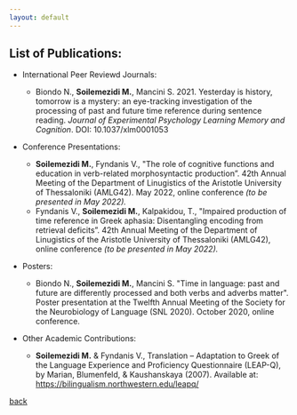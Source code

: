 ```yaml
---
layout: default
---
```


## List of Publications:

- International Peer Reviewd Journals:
  - Biondo N., **Soilemezidi M.**, Mancini S. 2021. Yesterday is history, tomorrow is a mystery: an eye-tracking investigation of the processing of past and future time reference during sentence reading. _Journal of Experimental Psychology Learning Memory and Cognition_. DOI: 10.1037/xlm0001053  

- Conference Presentations:	
  - **Soilemezidi M.**, Fyndanis V., "The role of cognitive functions and education in verb-related morphosyntactic production”. 42th Annual Meeting of the Department of Linugistics of the Aristotle University of Thessaloniki (AMLG42). May 2022, online conference _(to be presented in May 2022)._
  - Fyndanis V., **Soilemezidi M.**, Kalpakidou, T., "Impaired production of time reference in Greek aphasia: Disentangling encoding from retrieval deficits”. 42th Annual Meeting of the Department of Linugistics of the Aristotle University of Thessaloniki (AMLG42), online conference _(to be presented in May 2022)._  

- Posters:
	- Biondo N., **Soilemezidi M.**, Mancini S. "Time in language: past and future are differently processed and both verbs and adverbs matter". Poster presentation at the Twelfth Annual Meeting of the Society for the Neurobiology of Language (SNL 2020). October 2020, online conference.
	
- Other Academic Contributions:	
  - **Soilemezidi M.** & Fyndanis V., Translation – Adaptation to Greek of the Language Experience and Proficiency Questionnaire (LEAP-Q), by Marian, Blumenfeld, & Kaushanskaya (2007). Available at: https://bilingualism.northwestern.edu/leapq/

[back](./)
